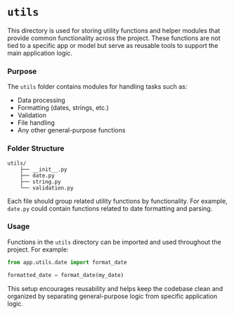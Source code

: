 # `utils`

This directory is used for storing utility functions and helper modules that provide common functionality across the project. These functions are not tied to a specific app or model but serve as reusable tools to support the main application logic.

### Purpose

The `utils` folder contains modules for handling tasks such as:

- Data processing
- Formatting (dates, strings, etc.)
- Validation
- File handling
- Any other general-purpose functions

### Folder Structure

```
utils/
    ├── __init__.py
    ├── date.py
    ├── string.py
    └── validation.py
```

Each file should group related utility functions by functionality. For example, `date.py` could contain functions related to date formatting and parsing.

### Usage

Functions in the `utils` directory can be imported and used throughout the project. For example:

```python
from app.utils.date import format_date

formatted_date = format_date(my_date)
```

This setup encourages reusability and helps keep the codebase clean and organized by separating general-purpose logic from specific application logic.
